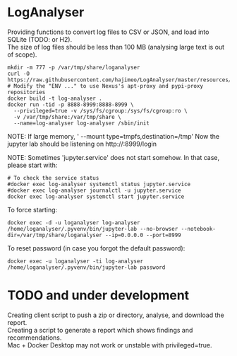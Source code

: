 # LogAnalyser
Providing functions to convert log files to CSV or JSON, and load into SQLite (TODO: or H2).  
The size of log files should be less than 100 MB (analysing large text is out of scope).

```
mkdir -m 777 -p /var/tmp/share/loganalyser
curl -O https://raw.githubusercontent.com/hajimeo/LogAnalyser/master/resources/Dockerfile
# Modify the "ENV ..." to use Nexus's apt-proxy and pypi-proxy repositories
docker build -t log-analyser .
docker run -tid -p 8888-8999:8888-8999 \
  --privileged=true -v /sys/fs/cgroup:/sys/fs/cgroup:ro \
  -v /var/tmp/share:/var/tmp/share \
  --name=log-analyser log-analyser /sbin/init
```
NOTE: If large memory, ' --mount type=tmpfs,destination=/tmp'
Now the jupyter lab should be listening on http://<hostname>:8999/login

NOTE: Sometimes 'jupyter.service' does not start somehow. In that case, please start with:  
```
# To check the service status
#docker exec log-analyser systemctl status jupyter.service
#docker exec log-analyser journalctl -u jupyter.service
docker exec log-analyser systemctl start jupyter.service
```
To force starting:
```
docker exec -d -u loganalyser log-analyser /home/loganalyser/.pyvenv/bin/jupyter-lab --no-browser --notebook-dir=/var/tmp/share/loganalyser --ip=0.0.0.0 --port=8999
```
To reset password (in case you forgot the default password):
```
docker exec -u loganalyser -ti log-analyser /home/loganalyser/.pyvenv/bin/jupyter-lab password
```

# TODO and under development
Creating client script to push a zip or directory, analyse, and download the report.  
Creating a script to generate a report which shows findings and recommendations.  
Mac + Docker Desktop may not work or unstable with privileged=true.  
